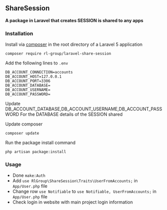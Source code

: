 ## ShareSession ##
**A package in Laravel that creates SESSION is shared to any apps**


### Installation ###

Install via [composer](http://getcomposer.org) in the root directory of a Laravel 5 application

    composer require rl-group/laravel-share-session

Add the following lines to `.env`

	DB_ACCOUNT_CONNECTION=accounts
 	DB_ACCOUNT_HOST=127.0.0.1
  	DB_ACCOUNT_PORT=3306
  	DB_ACCOUNT_DATABASE=
  	DB_ACCOUNT_USERNAME=
  	DB_ACCOUNT_PASSWORD=

Update DB_ACCOUNT_DATABASE,DB_ACCOUNT_USERNAME,DB_ACCOUNT_PASSWORD For the DATABASE details of the SESSION shared

Update composer

	composer update

Run the package install command

	php artisan package:install

### Usage ###

- Done `make:Auth`
- Add `use RlGroup\ShareSession\Traits\UserFromAccounts;` in `App/User.php` file
- Change row `use Notifiable`  to `use Notifiable, UserFromAccounts;` in `App/User.php` file
- Check login in website with main project login information
